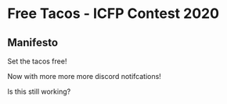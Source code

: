 # Free Tacos - ICFP Contest 2020

## Manifesto

Set the tacos free!

Now with more more more discord notifcations!

Is this still working?

